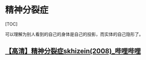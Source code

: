 # 精神分裂症

[TOC]

可以理解为别人看到的自己的身体是自己的投影，而实体的自己隐形了。


## [【高清】精神分裂症skhizein(2008)_哔哩哔哩](https://www.bilibili.com/video/av1300500/)
